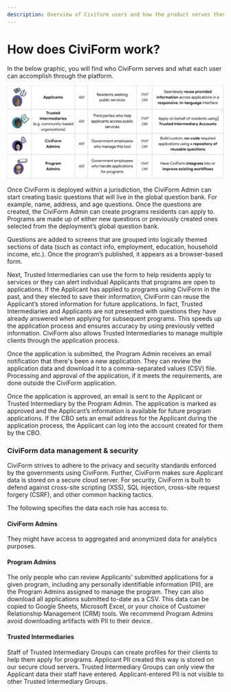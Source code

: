 ```yaml
---
description: Overview of Civiform users and how the product serves them.
---
```


# How does CiviForm work?

In the below graphic, you will find who CiviForm serves and what each user can accomplish through the platform.

![CiviForm streamlines the application experience for four primary users. This matrix was developed by Google.org Fellows through research with the City of Seattle.](<../.gitbook/assets/Civiform User Types.png>)

Once CiviForm is deployed within a jurisdiction, the CiviForm Admin can start creating basic questions that will live in the global question bank. For example, name, address, and age questions. Once the questions are created, the CiviForm Admin can create programs residents can apply to. Programs are made up of either new questions or previously created ones selected from the deployment’s global question bank.

Questions are added to screens that are grouped into logically themed sections of data (such as contact info, employment, education, household income, etc.). Once the program’s published, it appears as a browser-based form.

Next, Trusted Intermediaries can use the form to help residents apply to services or they can alert individual Applicants that programs are open to applications. If the Applicant has applied to programs using CiviForm in the past, and they elected to save their information, CiviForm can reuse the Applicant’s stored information for future applications. In fact, Trusted Intermediaries and Applicants are not presented with questions they have already answered when applying for subsequent programs. This speeds up the application process and ensures accuracy by using previously vetted information. CiviForm also allows Trusted Intermediaries to manage multiple clients through the application process.

Once the application is submitted, the Program Admin receives an email notification that there's been a new application. They can review the application data and download it to a comma-separated values (CSV) file. Processing and approval of the application, if it meets the requirements, are done outside the CiviForm application.

Once the application is approved, an email is sent to the Applicant or Trusted Intermediary by the Program Admin. The application is marked as approved and the Applicant’s information is available for future program applications. If the CBO sets an email address for the Applicant during the application process, the Applicant can log into the account created for them by the CBO.

### CiviForm data management & security

CiviForm strives to adhere to the privacy and security standards enforced by the governments using CiviForm. Further, CiviForm makes sure Applicant data is stored on a secure cloud server. For security, CiviForm is built to defend against cross-site scripting (XSS), SQL injection, cross-site request forgery (CSRF), and other common hacking tactics.

The following specifies the data each role has access to.

#### CiviForm Admins

They might have access to aggregated and anonymized data for analytics purposes.

#### Program Admins

The only people who can review Applicants’ submitted applications for a given program, including any personally identifiable information (PII), are the Program Admins assigned to manage the program. They can also download all applications submitted to-date as a CSV. This data can be copied to Google Sheets, Microsoft Excel, or your choice of Customer Relationship Management (CRM) tools. We recommend Program Admins avoid downloading artifacts with PII to their device.

#### Trusted Intermediaries

Staff of Trusted Intermediary Groups can create profiles for their clients to help them apply for programs. Applicant PII created this way is stored on our secure cloud servers. Trusted Intermediary Groups can only view the Applicant data their staff have entered. Applicant-entered PII is not visible to other Trusted Intermediary Groups.
